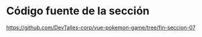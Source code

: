 
# Código fuente de la sección 
https://github.com/DevTalles-corp/vue-pokemon-game/tree/fin-seccion-07